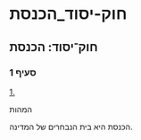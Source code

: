 # חוק-יסוד_הכנסת

## חוק־יסוד: הכנסת

### סעיף 1

[1.](https://he.wikisource.org/wiki/%D7%97%D7%95%D7%A7-%D7%99%D7%A1%D7%95%D7%93:_%D7%94%D7%9B%D7%A0%D7%A1%D7%AA#%D7%A1%D7%A2%D7%99%D7%A3_1)

המהות

הכנסת היא בית הנבחרים של המדינה.